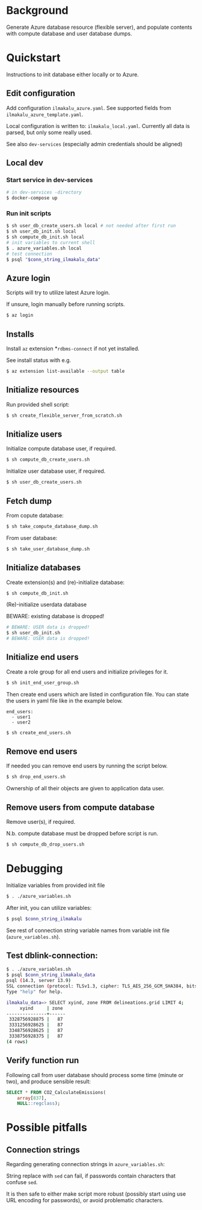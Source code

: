 # Background

Generate Azure database resource (flexible server), and
populate contents with compute database and user database dumps.

# Quickstart

Instructions to init database either locally or to Azure.

## Edit configuration

Add configuration `ilmakalu_azure.yaml`. See supported fields from `ilmakalu_azure_template.yaml`.

Local configuration is written to: `ilmakalu_local.yaml`. Currently all data is parsed,
but only some really used.

See also `dev-services` (especially admin credentials should be aligned)

## Local dev

### Start service in dev-services

```sh
# in dev-services -directory
$ docker-compose up
```

### Run init scripts
```sh
$ sh user_db_create_users.sh local # not needed after first run
$ sh user_db_init.sh local
$ sh compute_db_init.sh local
# init variables to current shell
$ . azure_variables.sh local
# test connection
$ psql "$conn_string_ilmakalu_data"
```

## Azure login

Scripts will try to utilize latest Azure login.

If unsure, login manually before running scripts.

```sh
$ az login
```

## Installs

Install `az` extension *`rdbms-connect` if not yet installed.

See install status with e.g.

```sh
$ az extension list-available --output table
```

## Initialize resources

Run provided shell script:

```sh
$ sh create_flexible_server_from_scratch.sh
```

## Initialize users

Initialize compute database user, if required.

```sh
$ sh compute_db_create_users.sh
```

Initialize user database user, if required.

```sh
$ sh user_db_create_users.sh
```

## Fetch dump

From copute database:

```sh
$ sh take_compute_database_dump.sh
```

From user database:

```sh
$ sh take_user_database_dump.sh
```

## Initialize databases

Create extension(s) and (re)-initialize database:

```sh
$ sh compute_db_init.sh
```

(Re)-initialize userdata database

BEWARE: existing database is dropped!

```sh
# BEWARE: USER data is dropped!
$ sh user_db_init.sh
# BEWARE: USER data is dropped!
```

## Initialize end users

Create a role group for all end users and initialize privileges for it. 

```sh
$ sh init_end_user_group.sh
```

Then create end users which are listed in configuration file. 
You can state the users in yaml file like in the example below. 

```
end_users:
  - user1
  - user2
```

```sh
$ sh create_end_users.sh
```

## Remove end users

If needed you can remove end users by running the script below. 

```sh
$ sh drop_end_users.sh
```

Ownership of all their objects are given to application data user. 

## Remove users from compute database

Remove user(s), if required.

N.b. compute database must be dropped before script is run.

```sh
$ sh compute_db_drop_users.sh
```

# Debugging

Initialize variables from provided init file

```sh
$ . ./azure_variables.sh
```

After init, you can utilize variables:

```sh
$ psql $conn_string_ilmakalu
```

See rest of connection string variable names from variable init file (`azure_variables.sh`).

## Test dblink-connection:

```sh
$ . ./azure_variables.sh
$ psql $conn_string_ilmakalu_data
psql (14.3, server 13.9)
SSL connection (protocol: TLSv1.3, cipher: TLS_AES_256_GCM_SHA384, bits: 256, compression: off)
Type "help" for help.

ilmakalu_data=> SELECT xyind, zone FROM delineations.grid LIMIT 4;
     xyind     | zone 
---------------+------
 3328756928875 |   87
 3331256928625 |   87
 3348756928625 |   87
 3338756928375 |   87
(4 rows)
```

## Verify function run

Following call from user database should process some time (minute or two), and produce sensible result:

```sql
SELECT * FROM CO2_CalculateEmissions(
    array[837],
    NULL::regclass);
```

# Possible pitfalls

## Connection strings

Regarding generating connection strings in `azure_variables.sh`:

String replace with `sed` can fail, if passwords contain characters that confuse `sed`.

It is then safe to either make script more robust (possibly start using
use URL encoding for passwords), or avoid problematic characters.
